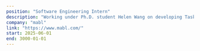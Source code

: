 ```yaml
---
position: "Software Engineering Intern"
description: "Working under Ph.D. student Helen Wang on developing Taskverse, a structured benchmark for Bimanual Manipulation, complete with 3000+ human-collected demonstrations across 10 tasks and pre-trained checkpoints using this data."
company: "mabl"
link: "https://www.mabl.com/"
start: 2025-06-01
end: 3000-01-01
---
```

